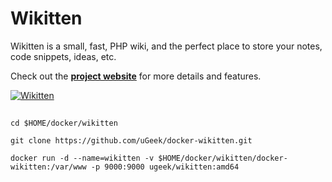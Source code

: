 Wikitten
========

Wikitten is a small, fast, PHP wiki, and the perfect place to store your notes, code snippets, ideas, etc.

Check out the **[project website](http://wikitten.vizuina.com)** for more details and features.

[![Wikitten](http://wikitten.vizuina.com/screenshot.png)](http://wikitten.vizuina.com)



##

```
cd $HOME/docker/wikitten
```


```
git clone https://github.com/uGeek/docker-wikitten.git
```


```
docker run -d --name=wikitten -v $HOME/docker/wikitten/docker-wikitten:/var/www -p 9000:9000 ugeek/wikitten:amd64
```
